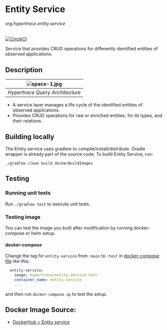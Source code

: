 # Entity Service
###### org.hypertrace.entity.service

[![CircleCI](https://circleci.com/gh/hypertrace/entity-service.svg?style=svg)](https://circleci.com/gh/hypertrace/entity-service)

Service that provides CRUD operations for differently identified entities of observed applications.

## Description

| ![space-1.jpg](https://hypertrace-docs.s3.amazonaws.com/hypertrace-query-arch.png) | 
|:--:| 
| *Hypertrace Query Architecture* |

- A service layer manages a life cycle of the identified entities of observed applications.
- Provides CRUD operations for raw or enriched entities, for its types, and their relations.

## Building locally
The Entity service uses gradlew to compile/install/distribute. Gradle wrapper is already part of the source code. To build Entity Service, run:

```
./gradlew clean build dockerBuildImages
```
## Testing

### Running unit tests
Run `./gradlew test` to execute unit tests. 


### Testing image

You can test the image you built after modification by running docker-compose or helm setup. 

#### docker-compose
Change the tag for `entity-service` from `:main` to `:test` in [docker-compose file](https://github.com/hypertrace/hypertrace/blob/main/docker/docker-compose.yml) like this.

```yaml
  entity-service:
    image: hypertrace/entity-service:test
    container_name: entity-service
    ...
```

and then run `docker-compose up` to test the setup.

## Docker Image Source:
- [DockerHub > Entity service](https://hub.docker.com/r/hypertrace/entity-service)
